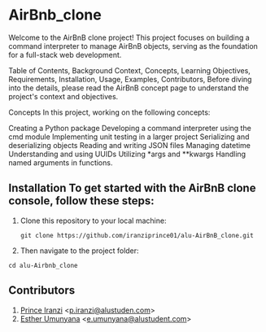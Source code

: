 # AirBnb_clone
Welcome to the AirBnB clone project! This project focuses on building a command interpreter to manage AirBnB objects, serving as the foundation for a full-stack web development.

Table of Contents, Background Context, Concepts, Learning Objectives, Requirements, Installation, Usage, Examples, Contributors, Before diving into the details, please read the AirBnB concept page to understand the project's context and objectives.

Concepts In this project, working on the following concepts:

Creating a Python package Developing a command interpreter using the cmd module Implementing unit testing in a larger project Serializing and deserializing objects Reading and writing JSON files Managing datetime Understanding and using UUIDs Utilizing *args and **kwargs Handling named arguments in functions.

## Installation To get started with the AirBnB clone console, follow these steps:

1. Clone this repository to your local machine:
   ```
   git clone https://github.com/iranziprince01/alu-AirBnB_clone.git
   ```
2. Then navigate to the project folder:
```
cd alu-Airbnb_clone
```

## Contributors
1. [Prince Iranzi](https://github.com/iranziprince01/) <<p.iranzi@alustuden.com>>
2. [Esther Umunyana](https://github.com/eumunyana)   <<e.umunyana@alustudent.com>>
